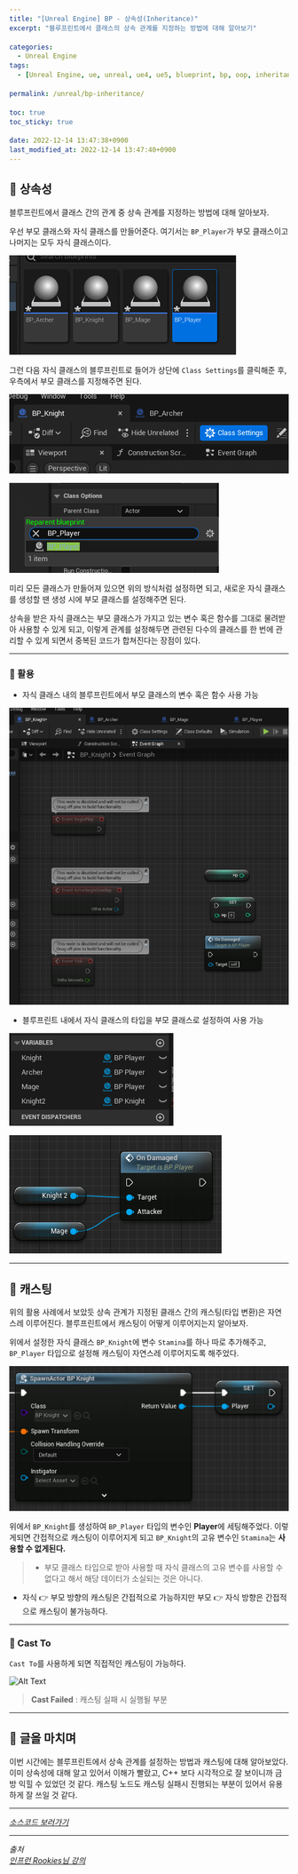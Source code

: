 ```yaml
---
title: "[Unreal Engine] BP - 상속성(Inheritance)"
excerpt: "블루프린트에서 클래스의 상속 관계를 지정하는 방법에 대해 알아보기"

categories:
  - Unreal Engine
tags:
  - [Unreal Engine, ue, unreal, ue4, ue5, blueprint, bp, oop, inheritance]

permalink: /unreal/bp-inheritance/
 
toc: true
toc_sticky: true

date: 2022-12-14 13:47:38+0900
last_modified_at: 2022-12-14 13:47:40+0900
---
```


## 👻 상속성
블루프린트에서 클래스 간의 관계 중 상속 관계를 지정하는 방법에 대해 알아보자.

우선 부모 클래스와 자식 클래스를 만들어준다. 여기서는 ``` BP_Player ```가 부모 클래스이고 나머지는 모두 자식 클래스이다.

![Alt Text](/assets/images/posts_img/engines/unreal/blueprint/oop/bp-inheritance/classes.PNG)   

그런 다음 자식 클래스의 블루프린트로 들어가 상단에 ``` Class Settings ```를 클릭해준 후, 우측에서 부모 클래스를 지정해주면 된다.

![Alt Text](/assets/images/posts_img/engines/unreal/blueprint/oop/bp-inheritance/class-settings.PNG)   

![Alt Text](/assets/images/posts_img/engines/unreal/blueprint/oop/bp-inheritance/parent.PNG)   

미리 모든 클래스가 만들어져 있으면 위의 방식처럼 설정하면 되고, 새로운 자식 클래스를 생성할 땐 생성 시에 부모 클래스를 설정해주면 된다.

상속을 받은 자식 클래스는 부모 클래스가 가지고 있는 변수 혹은 함수를 그대로 물려받아 사용할 수 있게 되고, 이렇게 관계를 설정해두면 관련된 다수의 클래스를 한 번에 관리할 수 있게 되면서 중복된 코드가 합쳐진다는 장점이 있다.

***

### 🌱 활용
- 자식 클래스 내의 블루프린트에서 부모 클래스의 변수 혹은 함수 사용 가능

![Alt Text](/assets/images/posts_img/engines/unreal/blueprint/oop/bp-inheritance/child-bp.PNG)   

- 블루프린트 내에서 자식 클래스의 타입을 부모 클래스로 설정하여 사용 가능

![Alt Text](/assets/images/posts_img/engines/unreal/blueprint/oop/bp-inheritance/bp1.PNG)   

![Alt Text](/assets/images/posts_img/engines/unreal/blueprint/oop/bp-inheritance/bp2.PNG)   

***

## 👻 캐스팅
위의 활용 사례에서 보았듯 상속 관계가 지정된 클래스 간의 캐스팅(타입 변환)은 자연스레 이루어진다. 블루프린트에서 캐스팅이 어떻게 이루어지는지 알아보자.

위에서 설정한 자식 클래스 ``` BP_Knight ```에 변수 ``` Stamina ```를 하나 따로 추가해주고, ``` BP_Player ``` 타입으로 설정해 캐스팅이 자연스레 이루어지도록 해주었다.

![Alt Text](/assets/images/posts_img/engines/unreal/blueprint/oop/bp-inheritance/casting.PNG)   

위에서 ``` BP_Knight ```를 생성하여 ``` BP_Player ``` 타입의 변수인 **Player**에 세팅해주었다. 이렇게되면 간접적으로 캐스팅이 이루어지게 되고 ``` BP_Knight ```의 고유 변수인 ``` Stamina ```는 **사용할 수 없게된다.**

> - 부모 클래스 타입으로 받아 사용할 때 자식 클래스의 고유 변수를 사용할 수 없다고 해서 해당 데이터가 소실되는 것은 아니다.
- 자식 👉 부모 방향의 캐스팅은 간접적으로 가능하지만 부모 👉 자식 방향은 간접적으로 캐스팅이 불가능하다.

***

### 🌱 Cast To
``` Cast To ```를 사용하게 되면 직접적인 캐스팅이 가능하다.

![Alt Text](/assets/images/posts_img/engines/unreal/blueprint/oop/bp-inheritance/cast-to.PNG)   

> **Cast Failed** : 캐스팅 실패 시 실행될 부분

***

## 👻 글을 마치며
이번 시간에는 블루프린트에서 상속 관계를 설정하는 방법과 캐스팅에 대해 알아보았다. 이미 상속성에 대해 알고 있어서 이해가 빨랐고, C++ 보다 시각적으로 잘 보이니까 금방 익힐 수 있었던 것 같다. 캐스팅 노드도 캐스팅 실패시 진행되는 부분이 있어서 유용하게 잘 쓰일 것 같다.

***

_[소스코드 보러가기](https://github.com/choi-dan-di/study_ue/tree/main/UE5/oop/practice/BP_Inheritance)_

***

_출처_   
_[인프런 Rookies님 강의](https://inf.run/TSqC)_   